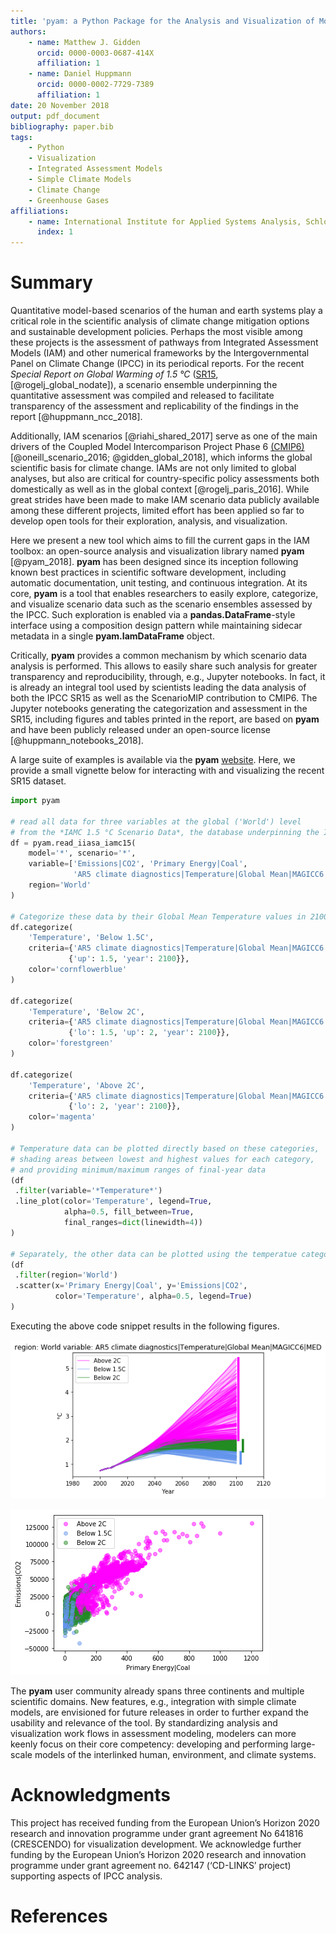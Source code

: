 ```yaml
---
title: 'pyam: a Python Package for the Analysis and Visualization of Models of the Interaction of Climate, Human, and Environmental Systems'
authors:
    - name: Matthew J. Gidden
      orcid: 0000-0003-0687-414X
      affiliation: 1
    - name: Daniel Huppmann
      orcid: 0000-0002-7729-7389
      affiliation: 1
date: 20 November 2018
output: pdf_document
bibliography: paper.bib
tags:
    - Python
    - Visualization
    - Integrated Assessment Models
    - Simple Climate Models
    - Climate Change
    - Greenhouse Gases
affiliations:
    - name: International Institute for Applied Systems Analysis, Schlossplatz 1, A-2361 Laxenburg, Austria
      index: 1
---
```


# Summary

Quantitative model-based scenarios of the human and earth systems
play a critical role in the scientific analysis of climate change mitigation
options and sustainable development policies.
Perhaps the most visible among these projects is the assessment of pathways
from Integrated Assessment Models (IAM) and other numerical frameworks by
the Intergovernmental Panel on Climate Change (IPCC) in its periodical reports.
For the recent *Special Report on Global Warming of 1.5 °C*
([SR15](http://www.ipcc.ch/report/sr15/), [@rogelj_global_nodate]),
a scenario ensemble underpinning the quantitative assessment was compiled
and released to facilitate transparency of the assessment and replicability
of the findings in the report [@huppmann_ncc_2018].

Additionally, IAM scenarios [@riahi_shared_2017] serve as one of the main
drivers of the Coupled Model Intercomparison Project Phase 6
[(CMIP6)](https://www.wcrp-climate.org/wgcm-cmip/wgcm-cmip6)
[@oneill_scenario_2016; @gidden_global_2018], which informs the global
scientific basis for climate change. IAMs are not only limited to global
analyses, but also are critical for country-specific policy assessments both
domestically as well as in the global context [@rogelj_paris_2016]. While great
strides have been made to make IAM scenario data publicly available among these
different projects, limited effort has been applied so far to develop open tools
for their exploration, analysis, and visualization.

Here we present a new tool which aims to fill the current gaps in the IAM
toolbox: an open-source analysis and visualization library named __pyam__
[@pyam_2018]. __pyam__ has been designed since its inception following known
best practices in scientific software development, including automatic
documentation, unit testing, and continuous integration. At its core, __pyam__
is a tool that enables researchers to easily explore, categorize, and
visualize scenario data such as the scenario ensembles assessed by the IPCC.
Such exploration is enabled via a __pandas.DataFrame__-style interface using a
composition design pattern while maintaining sidecar metadata in a single
__pyam.IamDataFrame__ object. 

Critically, __pyam__ provides a common mechanism by which scenario data analysis
is performed. This allows to easily share such analysis for greater transparency
and reproducibility, through, e.g., Jupyter notebooks. In fact, it is already an
integral tool used by scientists leading the data analysis of both the IPCC
SR15 as well as the ScenarioMIP contribution to CMIP6. The Jupyter notebooks
generating the categorization and assessment in the SR15, including figures and
tables printed in the report, are based on __pyam__ and have been publicly
released under an open-source license [@huppmann_notebooks_2018].

A large suite of examples is available via the __pyam__
[website](https://data.ene.iiasa.ac.at/software/pyam/). Here, we provide a small
vignette below for interacting with and visualizing the recent SR15 dataset.


```python
import pyam

# read all data for three variables at the global ('World') level
# from the *IAMC 1.5 °C Scenario Data*, the database underpinning the IPCC SR15
df = pyam.read_iiasa_iamc15(
    model='*', scenario='*',
    variable=['Emissions|CO2', 'Primary Energy|Coal', 
              'AR5 climate diagnostics|Temperature|Global Mean|MAGICC6|MED'], 
    region='World'
)

# Categorize these data by their Global Mean Temperature values in 2100
df.categorize(
    'Temperature', 'Below 1.5C',
    criteria={'AR5 climate diagnostics|Temperature|Global Mean|MAGICC6|MED': 
             {'up': 1.5, 'year': 2100}},
    color='cornflowerblue'
)

df.categorize(
    'Temperature', 'Below 2C',
    criteria={'AR5 climate diagnostics|Temperature|Global Mean|MAGICC6|MED': 
             {'lo': 1.5, 'up': 2, 'year': 2100}},
    color='forestgreen'
)

df.categorize(
    'Temperature', 'Above 2C',
    criteria={'AR5 climate diagnostics|Temperature|Global Mean|MAGICC6|MED': 
             {'lo': 2, 'year': 2100}},
    color='magenta'
)

# Temperature data can be plotted directly based on these categories,
# shading areas between lowest and highest values for each category,
# and providing minimum/maximum ranges of final-year data
(df
 .filter(variable='*Temperature*')
 .line_plot(color='Temperature', legend=True, 
            alpha=0.5, fill_between=True, 
            final_ranges=dict(linewidth=4))
)

# Separately, the other data can be plotted using the temperatue categories.
(df
 .filter(region='World')
 .scatter(x='Primary Energy|Coal', y='Emissions|CO2', 
          color='Temperature', alpha=0.5, legend=True)
)
```

Executing the above code snippet results in the following figures. 

![A classic AR5-style line plot, showing various temperature categories, their scenario ranges, and end-of-century outcome ranges.](line.png)

![A scatter plot showing scenario values of primary energy from coal vs. CO2 emissions colored based on end-of-centure temperate outcomes.](scatter.png)

The __pyam__ user community already spans three continents and multiple
scientific domains. New features, e.g., integration with simple climate models,
are envisioned for future releases in order to further expand the usability and
relevance of the tool. By standardizing analysis and visualization work flows in
assessment modeling, modelers can more keenly focus on their core competency:
developing and performing large-scale models of the interlinked human,
environment, and climate systems.

# Acknowledgments

This project has received funding from the European Union’s Horizon 2020
research and innovation programme under grant agreement No 641816 (CRESCENDO)
for visualization development. We acknowledge further funding by the European
Union’s Horizon 2020 research and innovation programme under grant agreement
no. 642147 (‘CD-LINKS’ project) supporting aspects of IPCC analysis.

# References
